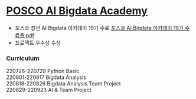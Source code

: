 # [POSCO AI Bigdata Academy](https://youth.posco.com/posco/edu/index.php?mod=academy&pag=aca01#khwhat)
* 포스코 청년 AI Bigdata 아카데미 19기 수료
[포스코 AI·Bigdata 아카데미 19기 수료증.pdf](https://github.com/user-attachments/files/16517110/AI.Bigdata.19.pdf)
* 프로젝트 우수상 수상

### Curriculum
220726-220729 Python Basic  
220801-220817 Bigdata Analysis  
220818-220826 Bigdata Analysis Team Project  
220829-220923 AI & Team Project  

